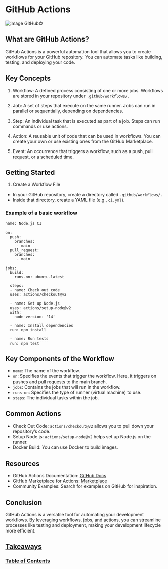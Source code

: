 # GitHub Actions
![image](https://github.com/user-attachments/assets/28371c84-6714-437e-817b-e4142e7be12d) GitHub&copy;

## What are GitHub Actions?
GitHub Actions is a powerful automation tool that allows you to create workflows for your GitHub repository. You can automate tasks like building, testing, and deploying your code.

## Key Concepts
1. Workflow: A defined process consisting of one or more jobs. Workflows are stored in your repository under `.github/workflows/`.

2. Job: A set of steps that execute on the same runner. Jobs can run in parallel or sequentially, depending on dependencies.

3. Step: An individual task that is executed as part of a job. Steps can run commands or use actions.

4. Action: A reusable unit of code that can be used in workflows. You can create your own or use existing ones from the GitHub Marketplace.

5. Event: An occurrence that triggers a workflow, such as a push, pull request, or a scheduled time.

## Getting Started
1. Create a Workflow File
* In your GitHub repository, create a directory called `.github/workflows/.`
* Inside that directory, create a YAML file (e.g., `ci.yml`).
### Example of a basic workflow
    name: Node.js CI
    
    on:
      push:
        branches:
         - main
      pull_request:
        branches:
         - main
         
    jobs:
      build:
        runs-on: ubuntu-latest
        
      steps:
      - name: Check out code
      uses: actions/checkout@v2
      
      - name: Set up Node.js
      uses: actions/setup-node@v2
      with:
        node-version: '14'
        
      - name: Install dependencies
      run: npm install
      
      - name: Run tests
      run: npm test

## Key Components of the Workflow
* `name`: The name of the workflow.
* `on`: Specifies the events that trigger the workflow. Here, it triggers on pushes and pull requests to the main branch.
* `jobs`: Contains the jobs that will run in the workflow.
* `runs-on`: Specifies the type of runner (virtual machine) to use.
* `steps`: The individual tasks within the job.
## Common Actions
* Check Out Code: `actions/checkout@v2` allows you to pull down your repository’s code.
* Setup Node.js: `actions/setup-node@v2` helps set up Node.js on the runner.
* Docker Build: You can use Docker to build images.

## Resources
* GitHub Actions Documentation: [GitHub Docs](https://docs.github.com/en/actions)
* GitHub Marketplace for Actions: [Marketplace](https://github.com/marketplace?type=actions)
* Community Examples: Search for examples on GitHub for inspiration.
## Conclusion
GitHub Actions is a versatile tool for automating your development workflows. By leveraging workflows, jobs, and actions, you can streamline processes like testing and deployment, making your development lifecycle more efficient.

## [Takeaways](takeaways.md)
### [Table of Contents](README.md)
